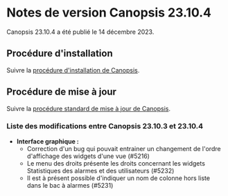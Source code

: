 # Notes de version Canopsis 23.10.4

Canopsis 23.10.4 a été publié le 14 décembre 2023.

## Procédure d'installation

Suivre la [procédure d'installation de Canopsis](../guide-administration/installation/index.md).

## Procédure de mise à jour

Suivre la [procédure standard de mise à jour de Canopsis](../guide-administration/mise-a-jour/index.md).

### Liste des modifications entre Canopsis 23.10.3 et 23.10.4

*  **Interface graphique :**
    * Correction d'un bug qui pouvait entrainer un changement de l'ordre d'affichage des widgets d'une vue (#5216)
    * Le menu des droits présente les droits concernant les widgets Statistiques des alarmes et des utilisateurs (#5232)
    * Il est à présent possible d'indiquer un nom de colonne hors liste dans le bac à alarmes (#5231)
